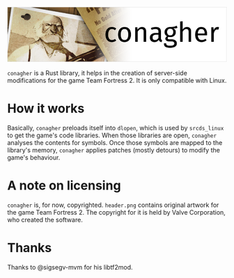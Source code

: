 [![This picture contains original artwork for the game Team Fortress 2. The copyright for it is held by Valve Corporation, who created the software.](https://raw.githubusercontent.com/ldesgoui/conagher/master/header.png)](http://www.teamfortress.com/engineerupdate/radigan/)

`conagher` is a Rust library, it helps in the creation of server-side modifications for the game Team Fortress 2.
It is only compatible with Linux.

# How it works

Basically, `conagher` preloads itself into `dlopen`, which is used by `srcds_linux` to get the game's code libraries.
When those libraries are open, `conagher` analyses the contents for symbols.
Once those symbols are mapped to the library's memory, `conagher` applies patches (mostly detours) to modify the game's behaviour.

# A note on licensing

`conagher` is, for now, copyrighted.
`header.png` contains original artwork for the game Team Fortress 2. The copyright for it is held by Valve Corporation, who created the software.

# Thanks

Thanks to @sigsegv-mvm for his libtf2mod.
